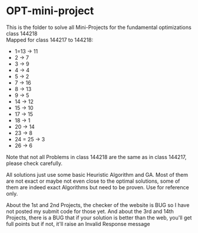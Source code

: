 # OPT-mini-project

This is the folder to solve all Mini-Projects for the fundamental optimizations class 144218 <br>
Mapped for class 144217 to 144218:
  * 1=13 -> 11
  * 2 -> 7
  * 3 -> 9
  * 4 -> 4
  * 5 -> 2
  * 7 -> 16
  * 8 -> 13
  * 9 -> 5
  * 14 -> 12
  * 15 -> 10
  * 17 -> 15
  * 18 -> 1
  * 20 -> 14
  * 23 -> 8
  * 24 = 25 -> 3
  * 26 -> 6

Note that not all Problems in class 144218 are the same as in class 144217, please check carefully.

All solutions just use some basic Heuristic Algorithm and GA. Most of them are not exact or maybe not even close to the optimal solutions, some of them are indeed exact Algorithms but need to be proven. Use for reference only.

About the 1st and 2nd Projects, the checker of the website is BUG so I have not posted my submit code for those yet.
And about the 3rd and 14th Projects, there is a BUG that if your solution is better than the web, you'll get full points but if not, it'll raise an Invalid Response message
